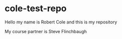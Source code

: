 # cole-test-repo

Hello my name is Robert Cole and this is my repository

My course partner is Steve Flinchbaugh
